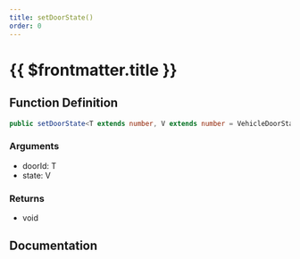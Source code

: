 ```yaml
---
title: setDoorState()
order: 0
---
```


# {{ $frontmatter.title }}

<!--@include: ./setDoorState_partial_header.md-->

## Function Definition

```ts
public setDoorState<T extends number, V extends number = VehicleDoorState>(doorId: T, state: V): void;
```

### Arguments

* doorId: T
* state: V

### Returns

* void

## Documentation

<!--@include: ./setDoorState_partial_footer.md-->
